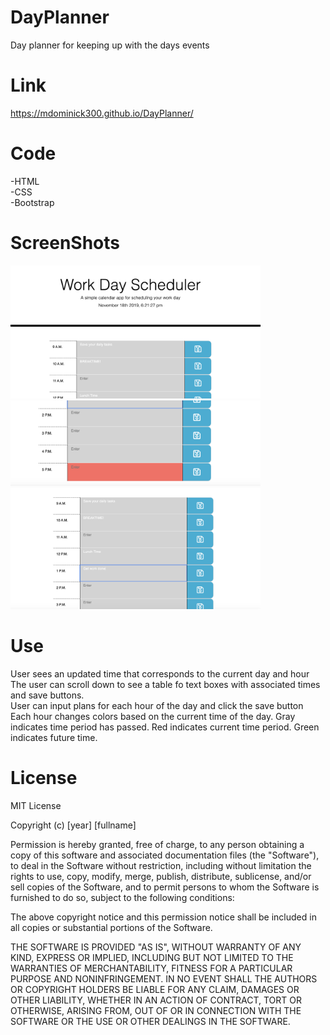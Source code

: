 # DayPlanner
Day planner for keeping up with the days events 

# Link
https://mdominick300.github.io/DayPlanner/

# Code
-HTML
<br>
-CSS
<br>
-Bootstrap

# ScreenShots
<img src="Assets/Screen Shot 2019-11-18 at 6.21.28 PM.png" width=400px>
<img src="Assets/Screen Shot 2019-11-18 at 6.21.36 PM.png" width=400px>
<img src="Assets/Screen Shot 2019-11-18 at 6.21.19 PM.png" width=400px>


# Use
User sees an updated time that corresponds to the current day and hour
<br>
The user can scroll down to see a table fo text boxes with associated times and save buttons.
<br>
User can input plans for each hour of the day and click the save button
<br>
Each hour changes colors based on the current time of the day. Gray indicates time period has passed. Red indicates current time period. Green indicates future time. 



# License

MIT License

Copyright (c) [year] [fullname]

Permission is hereby granted, free of charge, to any person obtaining a copy
of this software and associated documentation files (the "Software"), to deal
in the Software without restriction, including without limitation the rights
to use, copy, modify, merge, publish, distribute, sublicense, and/or sell
copies of the Software, and to permit persons to whom the Software is
furnished to do so, subject to the following conditions:

The above copyright notice and this permission notice shall be included in all
copies or substantial portions of the Software.

THE SOFTWARE IS PROVIDED "AS IS", WITHOUT WARRANTY OF ANY KIND, EXPRESS OR
IMPLIED, INCLUDING BUT NOT LIMITED TO THE WARRANTIES OF MERCHANTABILITY,
FITNESS FOR A PARTICULAR PURPOSE AND NONINFRINGEMENT. IN NO EVENT SHALL THE
AUTHORS OR COPYRIGHT HOLDERS BE LIABLE FOR ANY CLAIM, DAMAGES OR OTHER
LIABILITY, WHETHER IN AN ACTION OF CONTRACT, TORT OR OTHERWISE, ARISING FROM,
OUT OF OR IN CONNECTION WITH THE SOFTWARE OR THE USE OR OTHER DEALINGS IN THE
SOFTWARE.